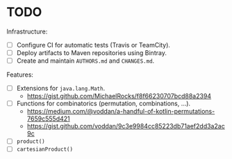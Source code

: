# TODO

Infrastructure:

- [ ] Configure CI for automatic tests (Travis or TeamCity).
- [ ] Deploy artifacts to Maven repositories using Bintray.
- [ ] Create and maintain `AUTHORS.md` and `CHANGES.md`.

Features:

- [ ] Extensions for `java.lang.Math`.
  - https://gist.github.com/MichaelRocks/f8f66230707bcd88a2394
- [ ] Functions for combinatorics (permutation, combinations, ...).
  - https://medium.com/@voddan/a-handful-of-kotlin-permutations-7659c555d421
  - https://gist.github.com/voddan/9c3e9984cc85223db71aef2dd3a2ac9c
- [ ] `product()`
- [ ] `cartesianProduct()`
